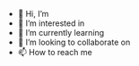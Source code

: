 - 👋 Hi, I’m 
- 👀 I’m interested in
- 🌱 I’m currently learning 
- 💞️ I’m looking to collaborate on
- 📫 How to reach me

<!---
zyp2015/zyp2015 is a ✨ special ✨ repository because its `README.md` (this file) appears on your GitHub profile.
You can click the Preview link to take a look at your changes.
--->

